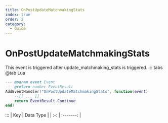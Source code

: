 ```yaml
---
title: OnPostUpdateMatchmakingStats
index: true
order: 2
category:
  - Guide
---
```


# OnPostUpdateMatchmakingStats
This event is triggered after update_matchmaking_stats is triggered.
::: tabs
@tab Lua
```lua
--- @param event Event
--- @return number EventResult
AddEventHandler("OnPostUpdateMatchmakingStats", function(event)
    --[[ ... ]]
    return EventResult.Continue
end)
```

:::
| Key | Data Type |
| :-: | :-------: |